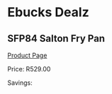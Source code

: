 
# Ebucks Dealz
## SFP84 Salton Fry Pan
[Product Page](https://www.ebucks.com/web/shop/productSelected.do?prodId=894804662&catId=704983235)

Price: R529.00

Savings: 


	